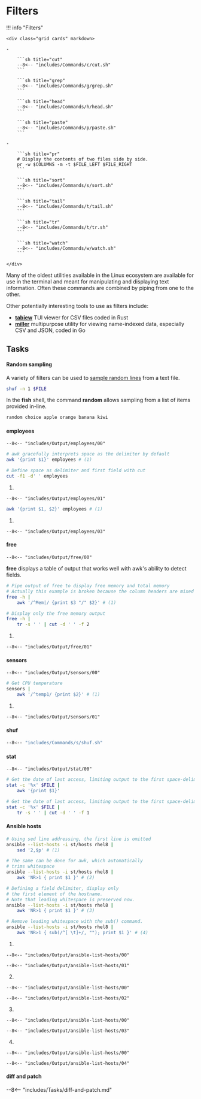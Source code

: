# Filters

!!! info "Filters"

    <div class="grid cards" markdown>

    -   

        ```sh title="cut"
        --8<-- "includes/Commands/c/cut.sh"
        ```

        ```sh title="grep"
        --8<-- "includes/Commands/g/grep.sh"
        ```

        ```sh title="head"
        --8<-- "includes/Commands/h/head.sh"
        ```

        ```sh title="paste"
        --8<-- "includes/Commands/p/paste.sh"
        ```

    -   

        ```sh title="pr"
        # Display the contents of two files side by side.
        pr -w $COLUMNS -m -t $FILE_LEFT $FILE_RIGHT
        ```

        ```sh title="sort"
        --8<-- "includes/Commands/s/sort.sh"
        ```

        ```sh title="tail"
        --8<-- "includes/Commands/t/tail.sh"
        ```

        ```sh title="tr"
        --8<-- "includes/Commands/t/tr.sh"
        ```

        ```sh title="watch"
        --8<-- "includes/Commands/w/watch.sh"
        ```

    </div>

Many of the oldest utilities available in the Linux ecosystem are available for use in the terminal and meant for manipulating and displaying text information. 
Often these commands are combined by piping from one to the other.

Other potentially interesting tools to use as filters include:

- [**tabiew**](https://github.com/shshemi/tabiew) TUI viewer for CSV files coded in Rust
- [**miller**](https://github.com/johnkerl/miller) multipurpose utility for viewing name-indexed data, especially CSV and JSON, coded in Go


## Tasks


#### Random sampling

A variety of filters can be used to [sample random lines](https://www.baeldung.com/linux/read-random-line-from-file) from a text file.

```sh
shuf -n 1 $FILE
```

In the **fish** shell, the command **random** allows sampling from a list of items provided in-line.

```sh
random choice apple orange banana kiwi
```

#### employees

``` title="employees"
--8<-- "includes/Output/employees/00"
```

```sh title="Display single column"
# awk gracefully interprets space as the delimiter by default
awk '{print $1}' employees # (1)

# Define space as delimiter and first field with cut
cut -f1 -d' ' employees
```

1. 
``` title="Output"
--8<-- "includes/Output/employees/01"
```

```sh title="Concatenate multiple columns"
awk '{print $1, $2}' employees # (1)
```

1. 
``` title="Output"
--8<-- "includes/Output/employees/03"
```

#### free

``` title="free -h"
--8<-- "includes/Output/free/00"
```

**free** displays a table of output that works well with awk's ability to detect fields.

```sh
# Pipe output of free to display free memory and total memory
# Actually this example is broken because the column headers are mixed up...
free -h | 
    awk '/^Mem|/ {print $3 "/" $2}' # (1)

# Display only the free memory output
free -h | 
    tr -s ' ' | cut -d ' ' -f 2
```

1. 
```
--8<-- "includes/Output/free/01"
```

#### sensors

``` title="sensors"
--8<-- "includes/Output/sensors/00"
```

```sh
# Get CPU temperature
sensors | 
    awk '/^temp1/ {print $2}' # (1)
```

1. 
```
--8<-- "includes/Output/sensors/01"
```

#### shuf

```sh
--8<-- "includes/Commands/s/shuf.sh"
```

#### stat

``` title="stat"
--8<-- "includes/Output/stat/00"
```

```sh hl_lines="3 7"
# Get the date of last access, limiting output to the first space-delimited field using awk
stat -c '%x' $FILE | 
    awk '{print $1}'

# Get the date of last access, limiting output to the first space-delimited field using tr and cut
stat -c '%x' $FILE | 
    tr -s ' ' | cut -d ' ' -f 1
```

#### Ansible hosts

```sh
# Using sed line addressing, the first line is omitted
ansible --list-hosts -i st/hosts rhel8 | 
    sed '2,$p' # (1)

# The same can be done for awk, which automatically
# trims whitespace
ansible --list-hosts -i st/hosts rhel8 | 
    awk 'NR>1 { print $1 }' # (2)

# Defining a field delimiter, display only 
# the first element of the hostname. 
# Note that leading whitespace is preserved now.
ansible --list-hosts -i st/hosts rhel8 | 
    awk 'NR>1 { print $1 }' # (3)

# Remove leading whitespace with the sub() command.
ansible --list-hosts -i st/hosts rhel8 | 
    awk 'NR>1 { sub(/^[ \t]+/, ""); print $1 }' # (4)
```

1. 
``` title="ansible --list-hosts"
--8<-- "includes/Output/ansible-list-hosts/00"
```
``` title="Output"
--8<-- "includes/Output/ansible-list-hosts/01"
```
2. 
``` title="ansible --list-hosts"
--8<-- "includes/Output/ansible-list-hosts/00"
```
``` title="Output"
--8<-- "includes/Output/ansible-list-hosts/02"
```
3. 
``` title="ansible --list-hosts"
--8<-- "includes/Output/ansible-list-hosts/00"
```
``` title="Output"
--8<-- "includes/Output/ansible-list-hosts/03"
```
4. 
``` title="ansible --list-hosts"
--8<-- "includes/Output/ansible-list-hosts/00"
```
``` title="Output"
--8<-- "includes/Output/ansible-list-hosts/04"
```

#### diff and patch

--8<-- "includes/Tasks/diff-and-patch.md"

